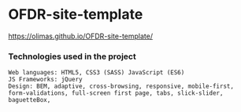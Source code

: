 # OFDR-site-template
https://olimas.github.io/OFDR-site-template/
### Technologies used in the project
```
Web languages: HTML5, CSS3 (SASS) JavaScript (ES6)
JS Frameworks: jQuery
Design: BEM, adaptive, cross-browsing, responsive, mobile-first,
form-validations, full-screen first page, tabs, slick-slider, baguetteBox, 
```

